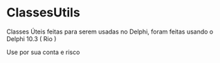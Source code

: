 # ClassesUtils
Classes Úteis feitas para serem usadas no Delphi, foram feitas usando o Delphi 10.3 ( Rio )

Use por sua conta e risco
